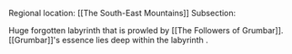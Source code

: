 Regional location: [[The South-East Mountains]]
Subsection:

Huge forgotten labyrinth that is prowled by [[The Followers of Grumbar]]. [[Grumbar]]'s essence lies deep within the labyrinth .
 